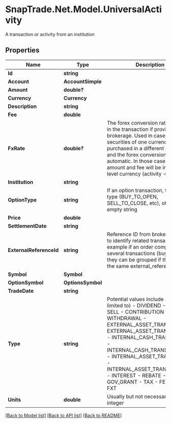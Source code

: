 # SnapTrade.Net.Model.UniversalActivity
A transaction or activity from an institution

## Properties

Name | Type | Description | Notes
------------ | ------------- | ------------- | -------------
**Id** | **string** |  | [optional] 
**Account** | **AccountSimple** |  | [optional] 
**Amount** | **double?** |  | [optional] 
**Currency** | **Currency** |  | [optional] 
**Description** | **string** |  | [optional] 
**Fee** | **double** |  | [optional] 
**FxRate** | **double?** | The forex conversion rate involved in the transaction if provided by the brokerage. Used in cases where securities of one currency are purchased in a different currency, and the forex conversion is automatic. In those cases, price, amount and fee will be in the top level currency (activity -&gt; currency) | [optional] 
**Institution** | **string** |  | [optional] 
**OptionType** | **string** | If an option transaction, then it&#39;s type (BUY_TO_OPEN, SELL_TO_CLOSE, etc), otherwise empty string | [optional] 
**Price** | **double** |  | [optional] 
**SettlementDate** | **string** |  | [optional] 
**ExternalReferenceId** | **string** | Reference ID from brokerage used to identify related transactions. For example if an order comprises of several transactions (buy, fee, fx), they can be grouped if they share the same external_reference_id | [optional] 
**Symbol** | **Symbol** |  | [optional] 
**OptionSymbol** | **OptionsSymbol** |  | [optional] 
**TradeDate** | **string** |  | [optional] 
**Type** | **string** | Potential values include (but are not limited to) - DIVIDEND - BUY - SELL - CONTRIBUTION - WITHDRAWAL - EXTERNAL_ASSET_TRANSFER_IN - EXTERNAL_ASSET_TRANSFER_OUT - INTERNAL_CASH_TRANSFER_IN - INTERNAL_CASH_TRANSFER_OUT - INTERNAL_ASSET_TRANSFER_IN - INTERNAL_ASSET_TRANSFER_OUT - INTEREST - REBATE - GOV_GRANT - TAX - FEE - REI - FXT | [optional] 
**Units** | **double** | Usually but not necessarily an integer | [optional] 

[[Back to Model list]](../README.md#documentation-for-models) [[Back to API list]](../README.md#documentation-for-api-endpoints) [[Back to README]](../README.md)

